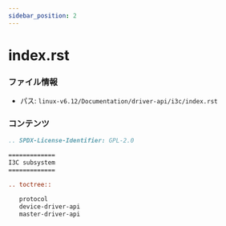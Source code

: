 ```yaml
---
sidebar_position: 2
---
```

# index.rst

### ファイル情報

- パス: `linux-v6.12/Documentation/driver-api/i3c/index.rst`

### コンテンツ

```rst
.. SPDX-License-Identifier: GPL-2.0

=============
I3C subsystem
=============

.. toctree::

   protocol
   device-driver-api
   master-driver-api

```
